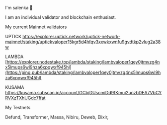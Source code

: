I'm salenka 🌸

I am an individual validator and blockchain enthusiast.

My current Mainnet validators

UPTICK
https://explorer.uptick.network/uptick-network-mainnet/staking/uptickvaloper15kgr5d4hfqv3xxwkxwnfu9gvdtkp2vlug2a38w

LAMBDA
[https://explorer.nodestake.top/lambda/staking/lambvaloper1qey0jtmvzg4nx5lmups6wl9hza6xpqwxf945hl](https://ping.pub/lambda/staking/lambvaloper1qey0jtmvzg4nx5lmups6wl9hza6xpqwxf945hl)

KUSAMA
https://kusama.subscan.io/account/GCbjDUscmiDd9fKmui2unzbDEA7VbCYRVXzTXhUGdc7ffat

My Testnets

Defund, Transformer, Massa, Nibiru, Deweb, Elixir, 
